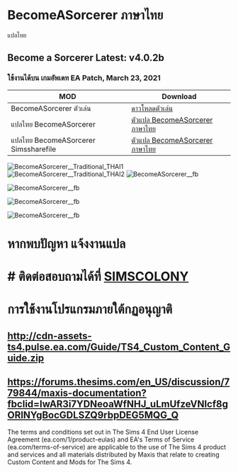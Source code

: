 # BecomeASorcerer ภาษาไทย
แปลไทย


## Become a Sorcerer  Latest: v4.0.2b
### ใช้งานได้บน เกมอัพเดท EA Patch, March 23, 2021


| MOD   | Download |
| ------------- | ------------- |
|BecomeASorcerer ตัวเล่น|[ดาวโหลดตัวเล่น](https://triplis.github.io/mods/sorcerer.html)|
|แปลไทย BecomeASorcerer|[ตัวแปล BecomeASorcerer ภาษาไทย]()|
|แปลไทย BecomeASorcerer Simssharefile |[ตัวแปล BecomeASorcerer ภาษาไทย]()|

![BecomeASorcerer__Traditional_THAI1](https://i.ytimg.com/vi/11zOPO44-8A/maxresdefault.jpg)
![BecomeASorcerer__Traditional_THAI2](http://thumbs.modthesims2.com/img/9/2/9/0/4/2/1/MTS_Triplis-1725232-banner-1.jpg)
![BecomeASorcerer__fb](https://scontent.fbkk10-1.fna.fbcdn.net/v/t31.18172-8/27710181_870936963067708_4172465151105924559_o.jpg?_nc_cat=105&ccb=1-3&_nc_sid=730e14&_nc_eui2=AeFJGs5vPbeGdObajGj5xznbNOY_9pUlbOM05j_2lSVs49-zEejOUibO0rcTPy3DU8M&_nc_ohc=4outRnEDlKgAX-i6_9k&_nc_ht=scontent.fbkk10-1.fna&oh=c07d682ef0e7d74388a35e6d3d655d88&oe=60D801BC)

![BecomeASorcerer__fb](https://scontent.fbkk10-1.fna.fbcdn.net/v/t1.18169-9/27751611_870936983067706_4496250766968572850_n.jpg?_nc_cat=101&ccb=1-3&_nc_sid=730e14&_nc_eui2=AeEnCwJtY3QJ6A11KPhDqTOgu8o1gRlV5AC7yjWBGVXkADlcNR8HBw9elPvZObP0Cdw&_nc_ohc=b-ueABsimkAAX8uDvtr&_nc_ht=scontent.fbkk10-1.fna&oh=6ad624a60ae99b5ab3fe2bfa9ba456f5&oe=60D842FB)

![BecomeASorcerer__fb](https://scontent.fbkk10-1.fna.fbcdn.net/v/t1.18169-9/27752464_870937056401032_5685584871932308140_n.jpg?_nc_cat=109&ccb=1-3&_nc_sid=730e14&_nc_eui2=AeH4YOW2RVlLzZ63luLrgO4TcEu9jjFEZ8xwS72OMURnzK3yGA7jZHmybNVzjoIVby0&_nc_ohc=c4OxEQ3ZIaIAX-kkanz&_nc_ht=scontent.fbkk10-1.fna&oh=08b85f5e23bb7eb7d8663f443c47453f&oe=60D78C4E)

![BecomeASorcerer__fb](https://scontent.fbkk10-1.fna.fbcdn.net/v/t1.18169-9/27540723_870937073067697_5719008184739086444_n.jpg?_nc_cat=108&ccb=1-3&_nc_sid=730e14&_nc_eui2=AeEOF9bXpJXpVPUbaabEUEeN_Wj-DDKi9_f9aP4MMqL391cgjg2q8KxYp1hx7OZd6sc&_nc_ohc=wQ4dAEE8ExoAX9aXZ5w&_nc_ht=scontent.fbkk10-1.fna&oh=19e6903901c035924eb993fcf76b7aad&oe=60D76D6D)


# หากพบปัญหา แจ้งงานแปล
# # ติดต่อสอบถามได้ที่ [SIMSCOLONY](https://www.facebook.com/SimsColony/)


# การใช้งานโปรแกรมภายใต้กฏอนุญาติ 
## http://cdn-assets-ts4.pulse.ea.com/Guide/TS4_Custom_Content_Guide.zip
## https://forums.thesims.com/en_US/discussion/779844/maxis-documentation?fbclid=IwAR3i7YDNeoaWfNHJ_uLmUfzeVNIcf8gORINYgBocGDLSZQ9rbpDEG5MQG_Q

The terms and conditions set out in The Sims 4 End User License Agreement (ea.com/1/product-eulas) and EA's Terms of Service (ea.com/terms-of-service) are applicable to the use of The Sims 4 product and services and all materials distributed by Maxis that relate to creating Custom Content and Mods for The Sims 4.

